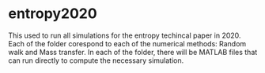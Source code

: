 # entropy2020
This used to run all simulations for the entropy techincal paper in 2020.
Each of the folder corespond to each of the numerical methods: Random walk and Mass transfer.
In each of the folder, there will be MATLAB files that can run directly to compute the
necessary simulation.
